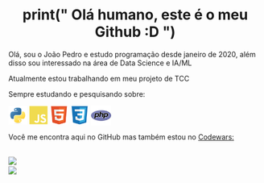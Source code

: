 <h1 align="center">print(" Olá humano, este é o meu Github :D ")</h1>
<p> Olá, sou o João Pedro e estudo programação desde janeiro de 2020, além disso sou interessado na área de Data Science e IA/ML </p>
<p>Atualmente estou trabalhando em meu projeto de TCC</p>
<p> Sempre estudando e pesquisando sobre: <p>
<img align="center" alt="PY" height="37" src="https://raw.githubusercontent.com/devicons/devicon/master/icons/python/python-original.svg">
<img align="center" alt="JS" height="37" src="https://raw.githubusercontent.com/devicons/devicon/master/icons/javascript/javascript-plain.svg">
<img align="center" alt="HTML" height="37" src="https://raw.githubusercontent.com/devicons/devicon/master/icons/html5/html5-original.svg">
<img align="center" alt="CSS" height="37"  src="https://raw.githubusercontent.com/devicons/devicon/master/icons/css3/css3-original.svg">
<img align="center" alt="PHP" height="40"  src="https://raw.githubusercontent.com/devicons/devicon/master/icons/php/php-original.svg">
<br>
<p> Você me encontra aqui no GitHub mas também estou no <a href="https://www.codewars.com/users/Joao-Pedro-MW"> Codewars: </p>
<br>
<img src="https://www.codewars.com/users/Joao-Pedro-MW/badges/large" height=30> 
<br>
<div>
  <a href="https://github.com/Joao-Pedro-MW">
  <img height="180em" src="https://github-readme-stats.vercel.app/api/top-langs/?username=Joao-Pedro-MW&layout=compact&langs_count=7&theme=gotham"/>
</div>
